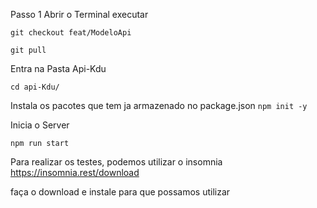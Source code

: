 Passo 1
Abrir o Terminal executar

```git checkout feat/ModeloApi```

```git pull```

Entra na Pasta Api-Kdu

```cd api-Kdu/```

Instala os pacotes que tem ja armazenado no package.json
```npm init -y```

Inicia o Server

```npm run start```


Para realizar os testes, podemos utilizar o insomnia
https://insomnia.rest/download

faça o download e instale para que possamos utilizar